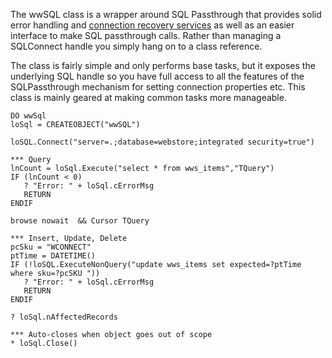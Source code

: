 ﻿The wwSQL class is a wrapper around SQL Passthrough that provides solid error handling and [connection recovery services](vfps://Topic/_1HO0QRWHD) as well as an easier interface to make SQL passthrough calls. Rather than managing a SQLConnect handle you simply hang on to a class reference.

The class is fairly simple and only performs base tasks, but it exposes the underlying SQL handle so you have full access to all the features of the SQLPassthrough mechanism for setting connection properties etc. This class is mainly geared at making common tasks more manageable.

```foxpro
DO wwSql
loSql = CREATEOBJECT("wwSQL")

loSQL.Connect("server=.;database=webstore;integrated security=true")

*** Query
lnCount = loSql.Execute("select * from wws_items","TQuery") 
IF (lnCount < 0)
   ? "Error: " + loSql.cErrorMsg
   RETURN
ENDIF

browse nowait  && Cursor TQuery

*** Insert, Update, Delete
pcSku = "WCONNECT"
ptTime = DATETIME()
IF (!loSQL.ExecuteNonQuery("update wws_items set expected=?ptTime  where sku=?pcSKU "))
   ? "Error: " + loSql.cErrorMsg
   RETURN
ENDIF

? loSql.nAffectedRecords

*** Auto-closes when object goes out of scope
* loSql.Close()
```